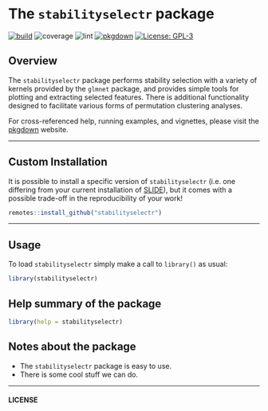 
<!-- README.md is generated from README.Rmd. Please edit that file -->

# The `stabilityselectr` package

<!-- badges: start -->

[![build](https://img.shields.io/badge/build-passing-success.svg?logo=travis)](http://bitbucket.sladmin.com/projects/SV/repos/somastabilityselection/commits)
![coverage](https://img.shields.io/badge/coverage-68.4%25-yellow.svg?style=flat&logo=codecov)
![lint](https://img.shields.io/badge/lints-0-success.svg?style=flat&logo=gitlab)
[![pkgdown](https://img.shields.io/badge/pkgdown-_-critical.svg?logo=semantic-web&logoColor=red)](https://bitbucket.sladmin.com/pages/SV/somastabilityselection/bb-pkgdown/browse/index.html)
[![License:
GPL-3](https://img.shields.io/badge/License-GPL3-blue.svg)](https://www.gnu.org/licenses/gpl-3.0)
<!-- badges: end -->

## Overview

The `stabilityselectr` package performs stability selection with a
variety of kernels provided by the `glmnet` package, and provides simple
tools for plotting and extracting selected features. There is additional
functionality designed to facilitate various forms of permutation
clustering analyses.

For cross-referenced help, running examples, and vignettes, please visit
the
[pkgdown](https://bitbucket.sladmin.com/pages/SV/somastabilityselection/bb-pkgdown/browse/index.html)
website.

-----

## Custom Installation

It is possible to install a specific version of `stabilityselectr`
(i.e. one differing from your current installation of
[SLIDE](http://bitbucket.sladmin.com/projects/BFX/repos/slide/browse)),
but it comes with a possible trade-off in the reproducibility of your
work\!

``` r
remotes::install_github("stabilityselectr")
```

-----

## Usage

To load `stabilityselectr` simply make a call to `library()` as usual:

``` r
library(stabilityselectr)
```

## Help summary of the package

``` r
library(help = stabilityselectr)
```

## Notes about the package

  - The `stabilityselectr` package is easy to use.
  - There is some cool stuff we can do.

-----

#### LICENSE
